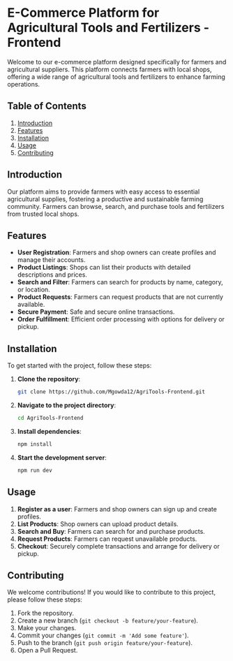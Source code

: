 
# E-Commerce Platform for Agricultural Tools and Fertilizers - Frontend

Welcome to our e-commerce platform designed specifically for farmers and agricultural suppliers. This platform connects farmers with local shops, offering a wide range of agricultural tools and fertilizers to enhance farming operations.

## Table of Contents
1. [Introduction](#introduction)
2. [Features](#features)
3. [Installation](#installation)
4. [Usage](#usage)
5. [Contributing](#contributing)


## Introduction
Our platform aims to provide farmers with easy access to essential agricultural supplies, fostering a productive and sustainable farming community. Farmers can browse, search, and purchase tools and fertilizers from trusted local shops.

## Features
- **User Registration**: Farmers and shop owners can create profiles and manage their accounts.
- **Product Listings**: Shops can list their products with detailed descriptions and prices.
- **Search and Filter**: Farmers can search for products by name, category, or location.
- **Product Requests**: Farmers can request products that are not currently available.
- **Secure Payment**: Safe and secure online transactions.
- **Order Fulfillment**: Efficient order processing with options for delivery or pickup.

## Installation
To get started with the project, follow these steps:

1. **Clone the repository**:
   ```bash
   git clone https://github.com/Mgowda12/AgriTools-Frontend.git
   ```

2. **Navigate to the project directory**:
   ```bash
   cd AgriTools-Frontend
   ```

3. **Install dependencies**:
   ```bash
   npm install
   ```

4. **Start the development server**:
   ```bash
   npm run dev
   ```

## Usage
1. **Register as a user**: Farmers and shop owners can sign up and create profiles.
2. **List Products**: Shop owners can upload product details.
3. **Search and Buy**: Farmers can search for and purchase products.
4. **Request Products**: Farmers can request unavailable products.
5. **Checkout**: Securely complete transactions and arrange for delivery or pickup.

## Contributing
We welcome contributions! If you would like to contribute to this project, please follow these steps:

1. Fork the repository.
2. Create a new branch (`git checkout -b feature/your-feature`).
3. Make your changes.
4. Commit your changes (`git commit -m 'Add some feature'`).
5. Push to the branch (`git push origin feature/your-feature`).
6. Open a Pull Request.

